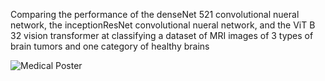 Comparing the performance of the denseNet 521 convolutional nueral network, the inceptionResNet convolutional nueral network, and the ViT B 32 vision transformer at classifying a dataset of MRI images of 3 types of brain tumors and one category of healthy brains

![Medical Poster](https://github.com/user-attachments/assets/208bb093-a5d7-40b2-bff6-ae69f8ec1946)

